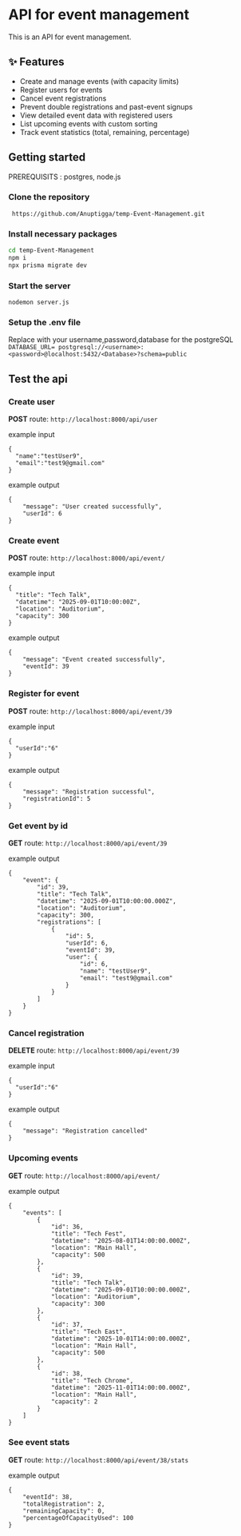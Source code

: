 # API for event management
This is an API for event management.

## ✨ Features
- Create and manage events (with capacity limits)
- Register users for events
- Cancel event registrations
- Prevent double registrations and past-event signups
- View detailed event data with registered users
- List upcoming events with custom sorting
- Track event statistics (total, remaining, percentage)




## Getting started
PREREQUISITS : postgres, node.js
### Clone the repository 
``` https://github.com/Anuptigga/temp-Event-Management.git```
### Install necessary packages
```bash
cd temp-Event-Management
npm i
npx prisma migrate dev
```
### Start the server
`nodemon server.js`
### Setup the .env file
Replace with your username,password,database for the postgreSQL
`DATABASE_URL= postgresql://<username>:<password>@localhost:5432/<Database>?schema=public`

## Test the api
### Create user
**POST** route: `http://localhost:8000/api/user`

example input
```
{
  "name":"testUser9",
  "email":"test9@gmail.com"
}
```
example output
```
{
    "message": "User created successfully",
    "userId": 6
}
```
### Create event
**POST** route: `http://localhost:8000/api/event/`

example input
```
{
  "title": "Tech Talk",
  "datetime": "2025-09-01T10:00:00Z",
  "location": "Auditorium",
  "capacity": 300
}

```
example output
```
{
    "message": "Event created successfully",
    "eventId": 39
}
```
### Register for event
**POST** route: `http://localhost:8000/api/event/39`

example input
```
{
  "userId":"6"
}

```
example output
```
{
    "message": "Registration successful",
    "registrationId": 5
}
```
### Get event by id
**GET** route: `http://localhost:8000/api/event/39`

example output
```
{
    "event": {
        "id": 39,
        "title": "Tech Talk",
        "datetime": "2025-09-01T10:00:00.000Z",
        "location": "Auditorium",
        "capacity": 300,
        "registrations": [
            {
                "id": 5,
                "userId": 6,
                "eventId": 39,
                "user": {
                    "id": 6,
                    "name": "testUser9",
                    "email": "test9@gmail.com"
                }
            }
        ]
    }
}
```
### Cancel registration
**DELETE** route: `http://localhost:8000/api/event/39`

example input
```
{
  "userId":"6"
}

```
example output
```
{
    "message": "Registration cancelled"
}
```
### Upcoming events
**GET** route: `http://localhost:8000/api/event/`

example output
```
{
    "events": [
        {
            "id": 36,
            "title": "Tech Fest",
            "datetime": "2025-08-01T14:00:00.000Z",
            "location": "Main Hall",
            "capacity": 500
        },
        {
            "id": 39,
            "title": "Tech Talk",
            "datetime": "2025-09-01T10:00:00.000Z",
            "location": "Auditorium",
            "capacity": 300
        },
        {
            "id": 37,
            "title": "Tech East",
            "datetime": "2025-10-01T14:00:00.000Z",
            "location": "Main Hall",
            "capacity": 500
        },
        {
            "id": 38,
            "title": "Tech Chrome",
            "datetime": "2025-11-01T14:00:00.000Z",
            "location": "Main Hall",
            "capacity": 2
        }
    ]
}
```

### See event stats
**GET** route: `http://localhost:8000/api/event/38/stats`

example output
```
{
    "eventId": 38,
    "totalRegistration": 2,
    "remainingCapacity": 0,
    "percentageOfCapacityUsed": 100
}
```